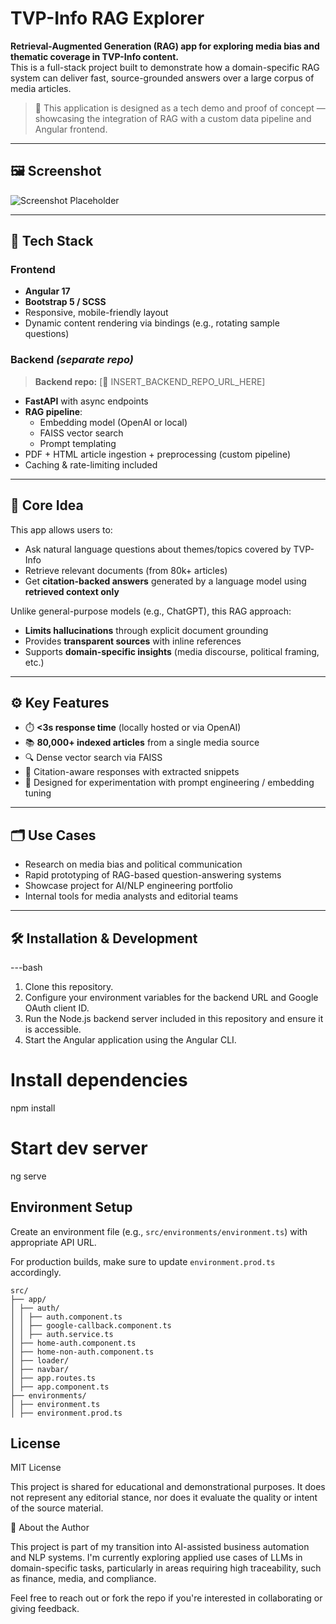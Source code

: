# TVP-Info RAG Explorer

**Retrieval-Augmented Generation (RAG) app for exploring media bias and thematic coverage in TVP-Info content.**  
This is a full-stack project built to demonstrate how a domain-specific RAG system can deliver fast, source-grounded answers over a large corpus of media articles.

> 🧪 This application is designed as a tech demo and proof of concept — showcasing the integration of RAG with a custom data pipeline and Angular frontend.

---

## 🖼️ Screenshot

<!-- Insert application screenshot below -->

![Screenshot Placeholder](./screenshot.png)

---

## 🔧 Tech Stack

### Frontend

- **Angular 17**
- **Bootstrap 5 / SCSS**
- Responsive, mobile-friendly layout
- Dynamic content rendering via bindings (e.g., rotating sample questions)

### Backend _(separate repo)_

> **Backend repo:** [🔗 INSERT_BACKEND_REPO_URL_HERE]

- **FastAPI** with async endpoints
- **RAG pipeline**:
  - Embedding model (OpenAI or local)
  - FAISS vector search
  - Prompt templating
- PDF + HTML article ingestion + preprocessing (custom pipeline)
- Caching & rate-limiting included

---

## 🧠 Core Idea

This app allows users to:

- Ask natural language questions about themes/topics covered by TVP-Info
- Retrieve relevant documents (from 80k+ articles)
- Get **citation-backed answers** generated by a language model using **retrieved context only**

Unlike general-purpose models (e.g., ChatGPT), this RAG approach:

- **Limits hallucinations** through explicit document grounding
- Provides **transparent sources** with inline references
- Supports **domain-specific insights** (media discourse, political framing, etc.)

---

## ⚙️ Key Features

- ⏱️ **<3s response time** (locally hosted or via OpenAI)
- 📚 **80,000+ indexed articles** from a single media source
- 🔍 Dense vector search via FAISS
- 📄 Citation-aware responses with extracted snippets
- 🧪 Designed for experimentation with prompt engineering / embedding tuning

---

## 🗂️ Use Cases

- Research on media bias and political communication
- Rapid prototyping of RAG-based question-answering systems
- Showcase project for AI/NLP engineering portfolio
- Internal tools for media analysts and editorial teams

---

## 🛠️ Installation & Development

---bash

1. Clone this repository.
2. Configure your environment variables for the backend URL and Google OAuth client ID.
3. Run the Node.js backend server included in this repository and ensure it is accessible.
4. Start the Angular application using the Angular CLI.

# Install dependencies

npm install

# Start dev server

ng serve

## Environment Setup

Create an environment file (e.g., `src/environments/environment.ts`) with appropriate API URL.

For production builds, make sure to update `environment.prod.ts` accordingly.

```
src/
├── app/
│ ├── auth/
│ │ ├── auth.component.ts
│ │ ├── google-callback.component.ts
│ │ ├── auth.service.ts
│ ├── home-auth.component.ts
│ ├── home-non-auth.component.ts
│ ├── loader/
│ ├── navbar/
│ ├── app.routes.ts
│ ├── app.component.ts
├── environments/
│ ├── environment.ts
│ ├── environment.prod.ts
```

## License

MIT License

This project is shared for educational and demonstrational purposes.
It does not represent any editorial stance, nor does it evaluate the quality or intent of the source material.

🙋 About the Author

This project is part of my transition into AI-assisted business automation and NLP systems.
I'm currently exploring applied use cases of LLMs in domain-specific tasks, particularly in areas requiring high traceability, such as finance, media, and compliance.

Feel free to reach out or fork the repo if you're interested in collaborating or giving feedback.
